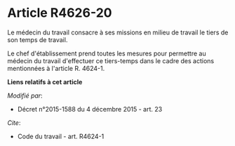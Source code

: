 # Article R4626-20

Le médecin du travail consacre à ses missions en milieu de travail le tiers de son temps de travail. 

Le chef d'établissement prend toutes les mesures pour permettre au médecin du travail d'effectuer ce tiers-temps dans le
cadre des actions mentionnées à l'article R. 4624-1.

**Liens relatifs à cet article**

_Modifié par_:

  - Décret n°2015-1588 du 4 décembre 2015 - art. 23

_Cite_:

  - Code du travail - art. R4624-1
